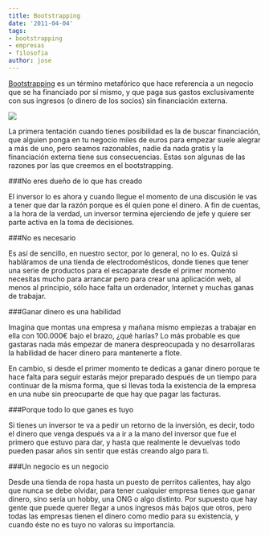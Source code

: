 ```yaml
---
title: Bootstrapping
date: '2011-04-04'
tags:
- bootstrapping
- empresas
- filosofia
author: jose
---
```


[Bootstrapping](http://en.wikipedia.org/wiki/Bootstrapping) es un término metafórico que hace referencia a un negocio que se ha financiado por sí mismo, y que paga sus gastos exclusivamente con sus ingresos (o dinero de los socios) sin financiación externa.

![](https://diacode-blog.s3-eu-west-1.amazonaws.com/2011/04/Dr_Martens_black_old.jpg)



La primera tentación cuando tienes posibilidad es la de buscar financiación, que alguien ponga en tu negocio miles de euros para empezar suele alegrar a más de uno, pero seamos razonables, nadie da nada gratis y la financiación externa tiene sus consecuencias. Estas son algunas de las razones por las que creemos en el bootstrapping.

###No eres dueño de lo que has creado

El inversor lo es ahora y cuando llegue el momento de una discusión le vas a tener que dar la razón porque es él quien pone el dinero. A fin de cuentas, a la hora de la verdad, un inversor termina ejerciendo de 
jefe y quiere ser parte activa en la toma de decisiones.

###No es necesario

Es así de sencillo, en nuestro sector, por lo general, no lo es. Quizá si habláramos de una tienda de electrodomésticos, donde tienes que tener una serie de productos para el escaparate desde el primer momento necesitas mucho para arrancar pero para crear una aplicación web, al menos al principio, sólo hace falta un ordenador, Internet y muchas ganas de trabajar.

###Ganar dinero es una habilidad

Imagina que montas una empresa y mañana mismo empiezas a trabajar en ella con 100.000€ bajo el brazo, ¿qué harías? Lo más probable es que gastaras nada más empezar de manera despreocupada y no desarrollaras la habilidad de hacer dinero para mantenerte a flote.

En cambio, si desde el primer momento te dedicas a ganar dinero porque te hace falta para seguir estarás mejor preparado después de un tiempo para continuar de la misma forma, que si llevas toda la existencia de la empresa en una nube sin preocuparte de que hay que pagar las facturas.

###Porque todo lo que ganes es tuyo

Si tienes un inversor te va a pedir un retorno de la inversión, es decir, todo el dinero que venga después va a ir a la mano del inversor que fue el primero que estuvo para dar, y hasta que realmente le devuelvas todo pueden pasar años sin sentir que estás creando algo para ti.

###Un negocio es un negocio

Desde una tienda de ropa hasta un puesto de perritos calientes, hay algo que nunca se debe olvidar, para tener cualquier empresa tienes que ganar dinero, sino sería un hobby, una ONG o algo distinto. Por supuesto que hay gente que puede querer llegar a unos ingresos más bajos que otros, pero todas las empresas tienen el dinero como medio para su existencia, y cuando éste no es tuyo no valoras su importancia.
